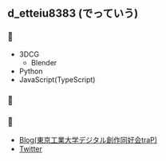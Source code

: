 ## d_etteiu8383 (でっていう)

### :muscle:

- 3DCG
  - Blender
- Python
- JavaScript(TypeScript)

### :memo:

<!-- feed start -->
<!-- feed end -->

### :link:

- [Blog(東京工業大学デジタル創作同好会traP)](https://trap.jp/author/d_etteiu8383/)
- [Twitter](https://twitter.com/d_etteiu8383)
